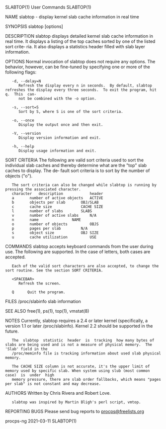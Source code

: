 SLABTOP(1)								 User Commands								    SLABTOP(1)

NAME
       slabtop - display kernel slab cache information in real time

SYNOPSIS
       slabtop [options]

DESCRIPTION
       slabtop	displays detailed kernel slab cache information in real time.  It displays a listing of the top caches sorted by one of the listed sort crite‐
       ria.  It also displays a statistics header filled with slab layer information.

OPTIONS
       Normal invocation of slabtop does not require any options.  The behavior, however, can be fine-tuned by specifying one or more of the following flags:

       -d, --delay=N
	      Refresh the display every n in seconds.  By default, slabtop refreshes the display every three seconds.  To exit the program, hit q.  This  can‐
	      not be combined with the -o option.

       -s, --sort=S
	      Sort by S, where S is one of the sort criteria.

       -o, --once
	      Display the output once and then exit.

       -V, --version
	      Display version information and exit.

       -h, --help
	      Display usage information and exit.

SORT CRITERIA
       The following are valid sort criteria used to sort the individual slab caches and thereby determine what are the "top" slab caches to display.  The de‐
       fault sort criteria is to sort by the number of objects ("o").

       The sort criteria can also be changed while slabtop is running by pressing the associated character.
       character   description		      header
       a	   number of active objects   ACTIVE
       b	   objects per slab	      OBJ/SLAB
       c	   cache size		      CACHE SIZE
       l	   number of slabs	      SLABS
       v	   number of active slabs     N/A
       n	   name			      NAME
       o	   number of objects	      OBJS
       p	   pages per slab	      N/A
       s	   object size		      OBJ SIZE
       u	   cache utilization	      USE

COMMANDS
       slabtop accepts keyboard commands from the user during use.  The following are supported.  In the case of letters, both cases are accepted.

       Each of the valid sort characters are also accepted, to change the sort routine. See the section SORT CRITERIA.

       <SPACEBAR>
	      Refresh the screen.

       Q      Quit the program.

FILES
       /proc/slabinfo
	      slab information

SEE ALSO
       free(1), ps(1), top(1), vmstat(8)

NOTES
       Currently, slabtop requires a 2.4 or later kernel (specifically, a version 1.1 or later /proc/slabinfo).	 Kernel 2.2 should be supported in the future.

       The  slabtop  statistic	header	is  tracking  how many bytes of slabs are being used and is not a measure of physical memory.  The 'Slab' field in the
       /proc/meminfo file is tracking information about used slab physical memory.

       The CACHE SIZE column is not accurate, it's the upper limit of memory used by specific slab. When system using slub (most common case)  is  under  high
       memory pressure, there are slab order fallbacks, which means "pages per slab" is not constant and may decrease.

AUTHORS
       Written by Chris Rivera and Robert Love.

       slabtop was inspired by Martin Bligh's perl script, vmtop.

REPORTING BUGS
       Please send bug reports to procps@freelists.org

procps-ng								  2021-03-11								    SLABTOP(1)
